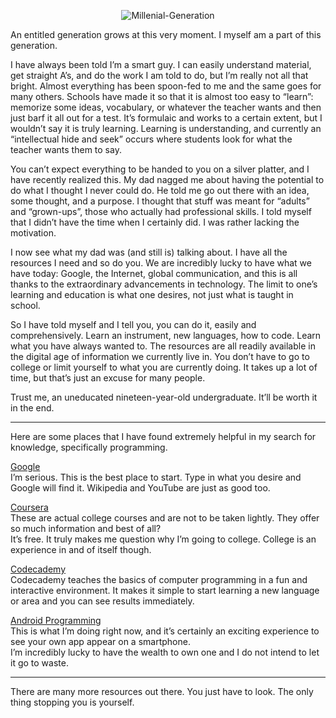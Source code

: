 <p align="center">
  <img src="http://i.imgur.com/KKhHpkn.png" alt="Millenial-Generation"</img>
</p>
An entitled generation grows at this very moment. I myself am a part of this generation. <br>   

I have always been told I’m a smart guy. I can easily understand material, get straight A’s, and do the work I am told to do, 
but I’m really not all that bright. Almost everything has been spoon-fed to me and the same goes for many others. Schools have
made it so that it is almost too easy to “learn”: memorize some ideas, vocabulary, or whatever the teacher wants and then just
barf it all out for a test. It’s formulaic and works to a certain extent, but I wouldn’t say it is truly learning. Learning is
understanding, and currently an “intellectual hide and seek” occurs where students look for what the teacher wants them to 
say. <br>

You can’t expect everything to be handed to you on a silver platter, and I have recently realized this. My dad nagged me about
having the potential to do what I thought I never could do. He told me go out there with an idea, some thought, and a purpose.
I thought that stuff was meant for “adults” and “grown-ups”, those who actually had professional skills. I told myself that I 
didn’t have the time when I certainly did. I was rather lacking the motivation. <br>

I now see what my dad was (and still is) talking about. I have all the resources I need and so do you. We are incredibly lucky 
to have what we have today: Google, the Internet, global communication, and this is all thanks to the extraordinary advancements 
in technology. The limit to one’s learning and education is what one desires, not just what is taught in school. <br>

So I have told myself and I tell you, you can do it, easily and comprehensively. Learn an instrument, new languages, 
how to code. Learn what you have always wanted to. The resources are all readily available in the digital age of information 
we currently live in. You don’t have to go to college or limit yourself to what you are currently doing. It takes up a lot of
time, but that’s just an excuse for many people. <br>

Trust me, an uneducated nineteen-year-old undergraduate. It’ll be worth it in the end. 

---

Here are some places that I have found extremely helpful in my search for knowledge, specifically programming. <br>  

[Google](https://www.google.com)   
  I’m serious. This is the best place to start. Type in what you desire and Google will find it.
  Wikipedia and YouTube are just as good too.

[Coursera](https://www.coursera.org)   
	These are actual college courses and are not to be taken lightly. They offer so much information and best of all?   
  It’s free. It truly makes me question why I’m going to college. College is an experience in and of itself though.  

[Codecademy](http://www.codecademy.com)    
  Codecademy teaches the basics of computer programming in a fun and interactive environment. It makes it simple to 
  start learning a new language or area and you can see results immediately.   

[Android Programming](http://developer.android.com/training/index.html)   
  This is what I’m doing right now, and it’s certainly an exciting experience to see your own app appear on a smartphone.   
  I’m incredibly lucky to have the wealth to own one and I do not intend to let it go to waste. <br>
  
---

There are many more resources out there. You just have to look. The only thing stopping you is yourself.
